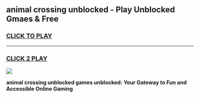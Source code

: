 
## animal crossing unblocked - Play Unblocked Gmaes & Free
<h3>
<a href="https://news.freeplayer.one?title=animal_crossing_unblocked&ref=23F">CLICK TO PLAY</a></h3>
<hr>

<h3>
<a href="https://news.freeplayer.one?title=animal_crossing_unblocked&ref=23F">CLICK 2 PLAY</a>
  
</h3>

<a href="https://news.freeplayer.one?title=animal_crossing_unblocked&ref=23F/"><img src="https://clearcache.store/games.png"></a>


**animal crossing unblocked games unblocked: Your Gateway to Fun and Accessible Online Gaming**
